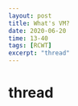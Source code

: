 ```yaml
---
layout: post
title: What's VM?
date: 2020-06-20
time: 13-40
tags: [RCWT]
excerpt: "thread"
---
```

# thread